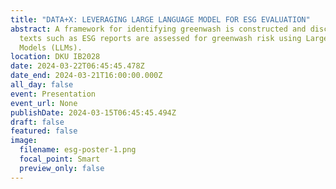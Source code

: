 ```yaml
---
title: "DATA+X: LEVERAGING LARGE LANGUAGE MODEL FOR ESG EVALUATION"
abstract: A framework for identifying greenwash is constructed and disclosure
  texts such as ESG reports are assessed for greenwash risk using Large Language
  Models (LLMs).
location: DKU IB2028
date: 2024-03-22T06:45:45.478Z
date_end: 2024-03-21T16:00:00.000Z
all_day: false
event: Presentation
event_url: None
publishDate: 2024-03-15T06:45:45.494Z
draft: false
featured: false
image:
  filename: esg-poster-1.png
  focal_point: Smart
  preview_only: false
---
```

